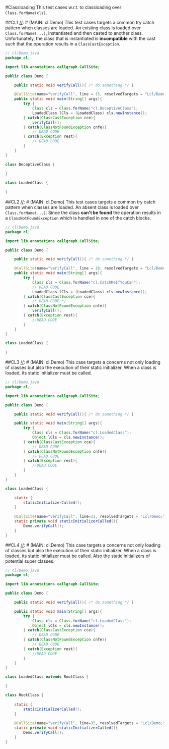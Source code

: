 #Classloading
This test cases w.r.t. to classloading over ```Class.forName(cls)```.

##CL1
[//]: # (MAIN: cl.Demo)
This test cases targets a common try catch pattern when classes are loaded. An existing class is loaded
over ```Class.forName(...)```, instantiated and then casted to another class. Unfortunately, the class
that is instantiated is __incompatible__ with the cast such that the operation results in a 
```ClassCastException```.
```java
// cl/Demo.java
package cl;

import lib.annotations.callgraph.CallSite;

public class Demo {

    public static void verifyCall(){ /* do something */ }

    @CallSite(name="verifyCall", line = 15, resolvedTargets = "Lcl/Demo;")
	public static void main(String[] args){
	    try {
	        Class cls = Class.forName("cl.DeceptiveClass");
	        LoadedClass lCls = (LoadedClass) cls.newInstance(); 
	    } catch(ClassCastException cce){
	        verifyCall();
	    } catch(ClassNotFoundException cnfe){
	        // DEAD CODE
	    } catch(Exception rest){
            // DEAD CODE
        }
	}
}

class DeceptiveClass {
    
}

class LoadedClass {
    
}
```
[//]: # (END)

##CL2
[//]: # (MAIN: cl.Demo)
This test cases targets a common try catch pattern when classes are loaded. An absent class is loaded
over ```Class.forName(...)```. Since the class __can't be found__ the operation results in a ```ClassNotFoundException```
which is handled in one of the catch blocks.
```java
// cl/Demo.java
package cl;

import lib.annotations.callgraph.CallSite;

public class Demo {

    public static void verifyCall(){ /* do something */ }

    @CallSite(name="verifyCall", line = 18, resolvedTargets = "Lcl/Demo;")
	public static void main(String[] args){
	    try {
	        Class cls = Class.forName("cl.CatchMeIfYouCan");
	        // DEAD CODE
	        LoadedClass lCls = (LoadedClass) cls.newInstance(); 
	    } catch(ClassCastException cce){
	        /* DEAD CODE */
	    } catch(ClassNotFoundException cnfe){
	        verifyCall();
	    } catch(Exception rest){
	        //DEAD CODE
	    }
	}
}

class LoadedClass {
    
}
```
[//]: # (END)

##CL3
[//]: # (MAIN: cl.Demo)
This case targets a concerns not only loading of classes but also the execution of their 
static initializer. When a class is loaded, its static initializer must be called.
```java
// cl/Demo.java
package cl;

import lib.annotations.callgraph.CallSite;

public class Demo {

    public static void verifyCall(){ /* do something */ }

	public static void main(String[] args){
	    try {
	        Class cls = Class.forName("cl.LoadedClass");
	        Object lCls = cls.newInstance();
	    } catch(ClassCastException cce){
	        // DEAD CODE
	    } catch(ClassNotFoundException cnfe){
	        // DEAD CODE
	    } catch(Exception rest){
            //DEAD CODE
        }
	}
}

class LoadedClass {

    static {
        staticInitializerCalled();
    }
    
    @CallSite(name="verifyCall", line=31, resolvedTargets = "Lcl/Demo;")
    static private void staticInitializerCalled(){
        Demo.verifyCall();
    }
}
```
[//]: # (END)

##CL4
[//]: # (MAIN: cl.Demo)
This case targets a concerns not only loading of classes but also the execution of their 
static initializer. When a class is loaded, its static initializer must be called. Also the static
initializers of potential super classes.
```java
// cl/Demo.java
package cl;

import lib.annotations.callgraph.CallSite;

public class Demo {

    public static void verifyCall(){ /* do something */ }

	public static void main(String[] args){
	    try {
	        Class cls = Class.forName("cl.LoadedClass");
	        Object lCls = cls.newInstance();
	    } catch(ClassCastException cce){
	        // DEAD CODE
	    } catch(ClassNotFoundException cnfe){
	        // DEAD CODE
	    } catch(Exception rest){
            //DEAD CODE
        }
	}
}

class LoadedClass extends RootClass {

}

class RootClass {
    
    static {
        staticInitializerCalled();
    }
    
    @CallSite(name="verifyCall", line=35, resolvedTargets = "Lcl/Demo;")
    static private void staticInitializerCalled(){
        Demo.verifyCall();
    }
}
```
[//]: # (END)